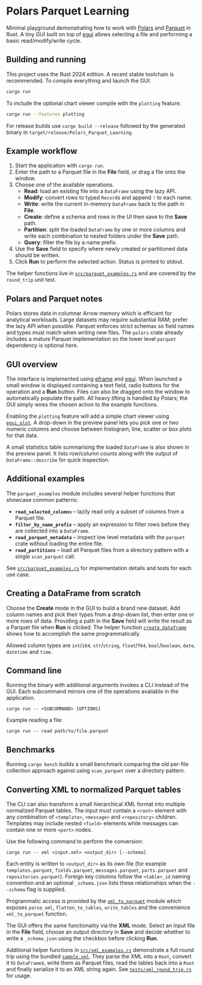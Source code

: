 # Polars Parquet Learning

Minimal playground demonstrating how to work with [Polars](https://pola.rs/) and
[Parquet](https://parquet.apache.org/) in Rust.  A tiny GUI built on top of
[egui](https://github.com/emilk/egui) allows selecting a file and performing a
basic read/modify/write cycle.

## Building and running

This project uses the Rust 2024 edition.  A recent stable toolchain is
recommended.  To compile everything and launch the GUI:

```bash
cargo run
```

To include the optional chart viewer compile with the `plotting` feature:

```bash
cargo run --features plotting
```

For release builds use `cargo build --release` followed by the generated binary
in `target/release/Polars_Parquet_Learning`.

## Example workflow

1. Start the application with `cargo run`.
2. Enter the path to a Parquet file in the **File** field, or drag a file onto the window.
3. Choose one of the available operations.
   * **Read**: load an existing file into a `DataFrame` using the lazy API.
   * **Modify**: convert rows to typed `Record`s and append `!` to each name.
   * **Write**: write the current in-memory `DataFrame` back to the path in **File**.
   * **Create**: define a schema and rows in the UI then save to the **Save** path.
   * **Partition**: split the loaded `DataFrame` by one or more columns and
     write each combination to nested folders under the **Save** path.
   * **Query**: filter the file by a name prefix.
4. Use the **Save** field to specify where newly created or partitioned data
   should be written.
5. Click **Run** to perform the selected action. Status is printed to stdout.

The helper functions live in [`src/parquet_examples.rs`](src/parquet_examples.rs)
and are covered by the `round_trip` unit test.

## Polars and Parquet notes

Polars stores data in columnar Arrow memory which is efficient for analytical
workloads.  Large datasets may require substantial RAM; prefer the lazy API when
possible.  Parquet enforces strict schemas so field names and types must match
when writing new files.  The `polars` crate already includes a mature Parquet
implementation so the lower level `parquet` dependency is optional here.

## GUI overview

The interface is implemented using
[eframe](https://docs.rs/eframe/latest/eframe/) and
[egui](https://docs.rs/egui/latest/egui/).  When launched a small window is
displayed containing a text field, radio buttons for the operation and a **Run**
button. Files can also be dragged onto the window to automatically populate the
path. All heavy lifting is handled by Polars; the GUI simply wires the chosen
action to the example functions.

Enabling the `plotting` feature will add a simple chart viewer using
[`egui_plot`](https://crates.io/crates/egui_plot). A drop-down in the preview
panel lets you pick one or two numeric columns and choose between histogram,
line, scatter or box plots for that data.

A small statistics table summarising the loaded `DataFrame` is also shown in the
preview panel. It lists row/column counts along with the output of
`DataFrame::describe` for quick inspection.

## Additional examples

The `parquet_examples` module includes several helper functions that showcase
common patterns:

* **`read_selected_columns`** – lazily read only a subset of columns from a
  Parquet file.
* **`filter_by_name_prefix`** – apply an expression to filter rows before they
  are collected into a `DataFrame`.
* **`read_parquet_metadata`** – inspect low level metadata with the `parquet`
  crate without loading the entire file.
* **`read_partitions`** – load all Parquet files from a directory pattern with a single
  `scan_parquet` call.

See [`src/parquet_examples.rs`](src/parquet_examples.rs) for implementation
details and tests for each use case.

## Creating a DataFrame from scratch

Choose the **Create** mode in the GUI to build a brand new dataset. Add column
names and pick their types from a drop-down list, then enter one or more rows of
data. Providing a path in the **Save** field will write the result as a Parquet
file when **Run** is clicked. The helper function
[`create_dataframe`](src/parquet_examples.rs) shows how to accomplish the same
programmatically.

Allowed column types are `int`/`i64`, `str`/`string`, `float`/`f64`,
`bool`/`boolean`, `date`, `datetime` and `time`.

## Command line

Running the binary with additional arguments invokes a CLI instead of the GUI.
Each subcommand mirrors one of the operations available in the application.

```
cargo run -- <SUBCOMMAND> [OPTIONS]
```

Example reading a file:

```
cargo run -- read path/to/file.parquet
```

## Benchmarks

Running `cargo bench` builds a small benchmark comparing the old per-file
collection approach against using `scan_parquet` over a directory pattern.

## Converting XML to normalized Parquet tables

The CLI can also transform a small hierarchical XML format into multiple
normalized Parquet tables. The input must contain a `<root>` element with any
combination of `<template>`, `<message>` and `<repository>` children. Templates
may include nested `<field>` elements while messages can contain one or more
`<part>` nodes.

Use the following command to perform the conversion:

```
cargo run -- xml <input.xml> <output_dir> [--schema]
```

Each entity is written to `<output_dir>` as its own file (for example
`templates.parquet`, `fields.parquet`, `messages.parquet`, `parts.parquet` and
`repositories.parquet`). Foreign key columns follow the `<table>_id` naming
convention and an optional `_schema.json` lists these relationships when the
`--schema` flag is supplied.

Programmatic access is provided by the [`xml_to_parquet`](src/xml_to_parquet.rs)
module which exposes `parse_xml`, `flatten_to_tables`, `write_tables` and the
convenience `xml_to_parquet` function.

The GUI offers the same functionality via the **XML** mode. Select an input
file in the **File** field, choose an output directory in **Save** and decide
whether to write a `_schema.json` using the checkbox before clicking **Run**.

Additional helper functions in [`src/xml_examples.rs`](src/xml_examples.rs)
demonstrate a full round trip using the bundled
[`sample.xml`](tests/fixtures/sample.xml). They parse the XML into a `Root`,
convert it to `DataFrame`s, write them as Parquet files, read the tables back
into a `Root` and finally serialize it to an XML string again. See
[`tests/xml_round_trip.rs`](tests/xml_round_trip.rs) for usage.

